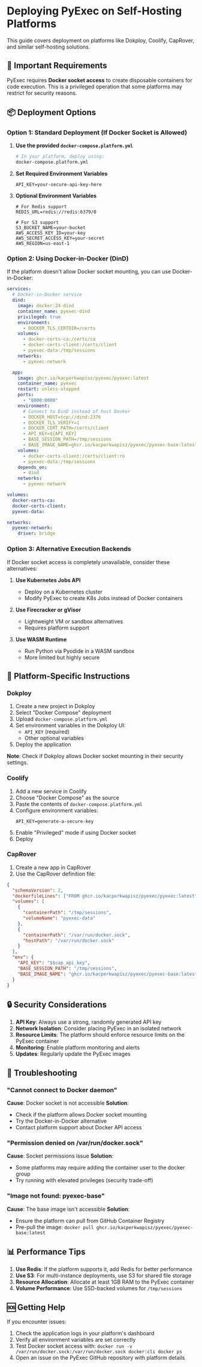 # Deploying PyExec on Self-Hosting Platforms

This guide covers deployment on platforms like Dokploy, Coolify, CapRover, and similar self-hosting solutions.

## 🚨 Important Requirements

PyExec requires **Docker socket access** to create disposable containers for code execution. This is a privileged operation that some platforms may restrict for security reasons.

## 📦 Deployment Options

### Option 1: Standard Deployment (If Docker Socket is Allowed)

1. **Use the provided `docker-compose.platform.yml`**

   ```bash
   # In your platform, deploy using:
   docker-compose.platform.yml
   ```

2. **Set Required Environment Variables**

   ```env
   API_KEY=your-secure-api-key-here
   ```

3. **Optional Environment Variables**

   ```env
   # For Redis support
   REDIS_URL=redis://redis:6379/0

   # For S3 support
   S3_BUCKET_NAME=your-bucket
   AWS_ACCESS_KEY_ID=your-key
   AWS_SECRET_ACCESS_KEY=your-secret
   AWS_REGION=us-east-1
   ```

### Option 2: Using Docker-in-Docker (DinD)

If the platform doesn't allow Docker socket mounting, you can use Docker-in-Docker:

```yaml
services:
  # Docker-in-Docker service
  dind:
    image: docker:24-dind
    container_name: pyexec-dind
    privileged: true
    environment:
      - DOCKER_TLS_CERTDIR=/certs
    volumes:
      - docker-certs-ca:/certs/ca
      - docker-certs-client:/certs/client
      - pyexec-data:/tmp/sessions
    networks:
      - pyexec-network

  app:
    image: ghcr.io/kacperkwapisz/pyexec/pyexec:latest
    container_name: pyexec
    restart: unless-stopped
    ports:
      - "8000:8000"
    environment:
      # Connect to DinD instead of host Docker
      - DOCKER_HOST=tcp://dind:2376
      - DOCKER_TLS_VERIFY=1
      - DOCKER_CERT_PATH=/certs/client
      - API_KEY=${API_KEY}
      - BASE_SESSION_PATH=/tmp/sessions
      - BASE_IMAGE_NAME=ghcr.io/kacperkwapisz/pyexec/pyexec-base:latest
    volumes:
      - docker-certs-client:/certs/client:ro
      - pyexec-data:/tmp/sessions
    depends_on:
      - dind
    networks:
      - pyexec-network

volumes:
  docker-certs-ca:
  docker-certs-client:
  pyexec-data:

networks:
  pyexec-network:
    driver: bridge
```

### Option 3: Alternative Execution Backends

If Docker socket access is completely unavailable, consider these alternatives:

1. **Use Kubernetes Jobs API**

   - Deploy on a Kubernetes cluster
   - Modify PyExec to create K8s Jobs instead of Docker containers

2. **Use Firecracker or gVisor**

   - Lightweight VM or sandbox alternatives
   - Requires platform support

3. **Use WASM Runtime**
   - Run Python via Pyodide in a WASM sandbox
   - More limited but highly secure

## 🚀 Platform-Specific Instructions

### Dokploy

1. Create a new project in Dokploy
2. Select "Docker Compose" deployment
3. Upload `docker-compose.platform.yml`
4. Set environment variables in the Dokploy UI:
   - `API_KEY` (required)
   - Other optional variables
5. Deploy the application

**Note**: Check if Dokploy allows Docker socket mounting in their security settings.

### Coolify

1. Add a new service in Coolify
2. Choose "Docker Compose" as the source
3. Paste the contents of `docker-compose.platform.yml`
4. Configure environment variables:
   ```
   API_KEY=generate-a-secure-key
   ```
5. Enable "Privileged" mode if using Docker socket
6. Deploy

### CapRover

1. Create a new app in CapRover
2. Use the CapRover definition file:

```json
{
  "schemaVersion": 2,
  "dockerfileLines": ["FROM ghcr.io/kacperkwapisz/pyexec/pyexec:latest"],
  "volumes": [
    {
      "containerPath": "/tmp/sessions",
      "volumeName": "pyexec-data"
    },
    {
      "containerPath": "/var/run/docker.sock",
      "hostPath": "/var/run/docker.sock"
    }
  ],
  "env": {
    "API_KEY": "$$cap_api_key",
    "BASE_SESSION_PATH": "/tmp/sessions",
    "BASE_IMAGE_NAME": "ghcr.io/kacperkwapisz/pyexec/pyexec-base:latest"
  }
}
```

## 🔒 Security Considerations

1. **API Key**: Always use a strong, randomly generated API key
2. **Network Isolation**: Consider placing PyExec in an isolated network
3. **Resource Limits**: The platform should enforce resource limits on the PyExec container
4. **Monitoring**: Enable platform monitoring and alerts
5. **Updates**: Regularly update the PyExec images

## 🐛 Troubleshooting

### "Cannot connect to Docker daemon"

**Cause**: Docker socket is not accessible
**Solution**:

- Check if the platform allows Docker socket mounting
- Try the Docker-in-Docker alternative
- Contact platform support about Docker API access

### "Permission denied on /var/run/docker.sock"

**Cause**: Socket permissions issue
**Solution**:

- Some platforms may require adding the container user to the docker group
- Try running with elevated privileges (security trade-off)

### "Image not found: pyexec-base"

**Cause**: The base image isn't accessible
**Solution**:

- Ensure the platform can pull from GitHub Container Registry
- Pre-pull the image: `docker pull ghcr.io/kacperkwapisz/pyexec/pyexec-base:latest`

## 📊 Performance Tips

1. **Use Redis**: If the platform supports it, add Redis for better performance
2. **Use S3**: For multi-instance deployments, use S3 for shared file storage
3. **Resource Allocation**: Allocate at least 1GB RAM to the PyExec container
4. **Volume Performance**: Use SSD-backed volumes for `/tmp/sessions`

## 🆘 Getting Help

If you encounter issues:

1. Check the application logs in your platform's dashboard
2. Verify all environment variables are set correctly
3. Test Docker socket access with: `docker run -v /var/run/docker.sock:/var/run/docker.sock docker:cli docker ps`
4. Open an issue on the PyExec GitHub repository with platform details
